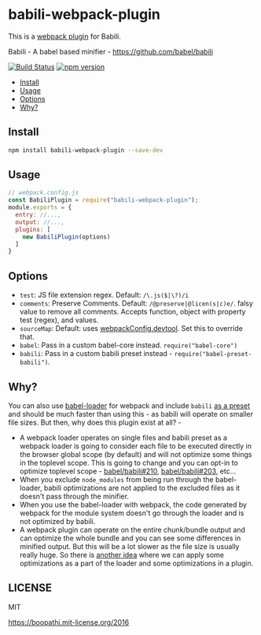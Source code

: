 # babili-webpack-plugin

This is a [webpack plugin](https://webpack.js.org/configuration/plugins/) for Babili.

Babili - A babel based minifier - https://github.com/babel/babili

[![Build Status](https://travis-ci.org/boopathi/babili-webpack-plugin.svg?branch=master)](https://travis-ci.org/boopathi/babili-webpack-plugin) [![npm version](https://badge.fury.io/js/babili-webpack-plugin.svg)](https://badge.fury.io/js/babili-webpack-plugin)

+ [Install](#install)
+ [Usage](#usage)
+ [Options](#options)
+ [Why?](#why)

## Install

```sh
npm install babili-webpack-plugin --save-dev
```

## Usage

```js
// webpack.config.js
const BabiliPlugin = require("babili-webpack-plugin");
module.exports = {
  entry: //...,
  output: //...,
  plugins: [
    new BabiliPlugin(options)
  ]
}
```

## Options

+ `test`: JS file extension regex. Default: `/\.js($|\?)/i`
+ `comments`: Preserve Comments. Default: `/@preserve|@licen(s|c)e/`. falsy value to remove all comments. Accepts function, object with property test (regex), and values.
+ `sourceMap`: Default: uses [webpackConfig.devtool](https://webpack.github.io/docs/configuration.html#devtool). Set this to override that.
+ `babel`: Pass in a custom babel-core instead. `require("babel-core")`
+ `babili`: Pass in a custom babili preset instead - `require("babel-preset-babili")`.

## Why?

You can also use [babel-loader](https://github.com/babel/babel-loader) for webpack and include `babili` [as a preset](https://github.com/babel/babili#babel-preset) and should be much faster than using this - as babili will operate on smaller file sizes. But then, why does this plugin exist at all? -

+ A webpack loader operates on single files and babili preset as a webpack loader is going to consider each file to be executed directly in the browser global scope (by default) and will not optimize some things in the toplevel scope. This is going to change and you can opt-in to optimize toplevel scope - [babel/babili#210](https://github.com/babel/babili/issues/210), [babel/babili#203](https://github.com/babel/babili/issues/203), etc...
+ When you exclude `node_modules` from being run through the babel-loader, babili optimizations are not applied to the excluded files as it doesn't pass through the minifier.
+ When you use the babel-loader with webpack, the code generated by webpack for the module system doesn't go through the loader and is not optimized by babili.
+ A webpack plugin can operate on the entire chunk/bundle output and can optimize the whole bundle and you can see some differences in minified output. But this will be a lot slower as the file size is usually really huge. So there is [another idea](https://github.com/boopathi/babili-webpack-plugin/issues/8) where we can apply some optimizations as a part of the loader and some optimizations in a plugin.

## LICENSE

MIT

https://boopathi.mit-license.org/2016
